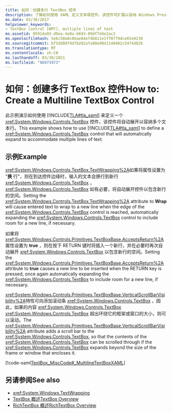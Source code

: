 ```yaml
---
title: 如何：创建多行 TextBox 控件
description: 了解如何使用 XAML 定义文本框控件，该控件可扩展以容纳 Windows Presentation Foundation 应用程序中的多个文本行。
ms.date: 03/30/2017
helpviewer_keywords:
- TextBox control [WPF], multiple lines of text
ms.assetid: 05914a93-d0ea-4a9a-b693-09df7d4e2ac2
ms.openlocfilehash: 5e6c58e8c06ae84ef4b811e1ff07f9dce65e0230
ms.sourcegitcommit: bf5dd80f4d7b202afa90e90d1148402c5474d826
ms.translationtype: MT
ms.contentlocale: zh-CN
ms.lasthandoff: 03/30/2021
ms.locfileid: "96973973"
---
```

# <a name="how-to-create-a-multiline-textbox-control"></a><span data-ttu-id="48fa5-103">如何：创建多行 TextBox 控件</span><span class="sxs-lookup"><span data-stu-id="48fa5-103">How to: Create a Multiline TextBox Control</span></span>
<span data-ttu-id="48fa5-104">此示例演示如何使用 [!INCLUDE[TLA#tla_xaml](../../../includes/tlasharptla-xaml-md.md)] 来定义一个 <xref:System.Windows.Controls.TextBox> 控件，该控件将自动展开以容纳多个文本行。</span><span class="sxs-lookup"><span data-stu-id="48fa5-104">This example shows how to use [!INCLUDE[TLA#tla_xaml](../../../includes/tlasharptla-xaml-md.md)] to define a <xref:System.Windows.Controls.TextBox> control that will automatically expand to accommodate multiple lines of text.</span></span>  
  
## <a name="example"></a><span data-ttu-id="48fa5-105">示例</span><span class="sxs-lookup"><span data-stu-id="48fa5-105">Example</span></span>  
 <span data-ttu-id="48fa5-106"><xref:System.Windows.Controls.TextBox.TextWrapping%2A>如果将属性设置为 "**换** 行"，则在到达控件边缘时，输入的文本会换行到新行 <xref:System.Windows.Controls.TextBox> ， <xref:System.Windows.Controls.TextBox> 如有必要，将自动展开控件以包含新行的空间。</span><span class="sxs-lookup"><span data-stu-id="48fa5-106">Setting the <xref:System.Windows.Controls.TextBox.TextWrapping%2A> attribute to **Wrap** will cause entered text to wrap to a new line when the edge of the <xref:System.Windows.Controls.TextBox> control is reached, automatically expanding the <xref:System.Windows.Controls.TextBox> control to include room for a new line, if necessary.</span></span>  
  
 <span data-ttu-id="48fa5-107">如果将 <xref:System.Windows.Controls.Primitives.TextBoxBase.AcceptsReturn%2A> 属性设置为 **true** ，则在按下 RETURN 键时将插入一个新行，并在必要时再次自动展开 <xref:System.Windows.Controls.TextBox> 以包含新行的空间。</span><span class="sxs-lookup"><span data-stu-id="48fa5-107">Setting the <xref:System.Windows.Controls.Primitives.TextBoxBase.AcceptsReturn%2A> attribute to **true** causes a new line to be inserted when the RETURN key is pressed, once again automatically expanding the <xref:System.Windows.Controls.TextBox> to include room for a new line, if necessary.</span></span>  
  
 <span data-ttu-id="48fa5-108"><xref:System.Windows.Controls.Primitives.TextBoxBase.VerticalScrollBarVisibility%2A>特性可向添加滚动条 <xref:System.Windows.Controls.TextBox> ，因此，如果的内容 <xref:System.Windows.Controls.TextBox> <xref:System.Windows.Controls.TextBox> 超出环绕它的框架或窗口的大小，则可以滚动。</span><span class="sxs-lookup"><span data-stu-id="48fa5-108">The <xref:System.Windows.Controls.Primitives.TextBoxBase.VerticalScrollBarVisibility%2A> attribute adds a scroll bar to the <xref:System.Windows.Controls.TextBox>, so that the contents of the <xref:System.Windows.Controls.TextBox> can be scrolled through if the <xref:System.Windows.Controls.TextBox> expands beyond the size of the frame or window that encloses it.</span></span>  
  
 [!code-xaml[TextBox_MiscCode#_MultilineTextBoxXAML](~/samples/snippets/csharp/VS_Snippets_Wpf/TextBox_MiscCode/CSharp/Window1.xaml#_multilinetextboxxaml)]  
  
## <a name="see-also"></a><span data-ttu-id="48fa5-109">另请参阅</span><span class="sxs-lookup"><span data-stu-id="48fa5-109">See also</span></span>

- <xref:System.Windows.TextWrapping>
- [<span data-ttu-id="48fa5-110">TextBox 概述</span><span class="sxs-lookup"><span data-stu-id="48fa5-110">TextBox Overview</span></span>](textbox-overview.md)
- [<span data-ttu-id="48fa5-111">RichTextBox 概述</span><span class="sxs-lookup"><span data-stu-id="48fa5-111">RichTextBox Overview</span></span>](richtextbox-overview.md)
